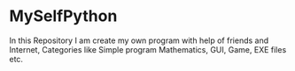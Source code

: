 # MySelfPython
In this Repository I am create my own program with help of friends and Internet, Categories like Simple program Mathematics, GUI, Game, EXE files etc. 
